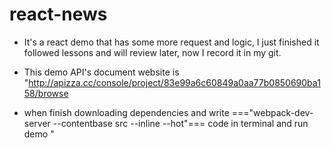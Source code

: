# react-news
- It's a react demo that has some more request and logic, I just finished it followed lessons and will review later, now I record it in my git.

- This demo API's document website is "http://apizza.cc/console/project/83e99a6c60849a0aa77b0850690ba158/browse

- when finish downloading dependencies and write ==="webpack-dev-server --contentbase src --inline --hot"=== code in terminal and run demo
" 
